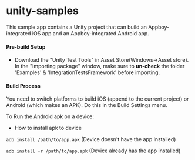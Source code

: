 unity-samples
=============

This sample app contains a Unity project that can build an Appboy-integrated iOS app and an Appboy-integrated Android app.

#### Pre-build Setup

* Download the "Unity Test Tools" in Asset Store(Windows->Asset store). In the "Importing package" window, make sure to __un-check__ the folder 'Examples' & 'IntegrationTestsFramework' before importing.

#### Build Process

You need to switch platforms to build iOS (append to the current project) or Android (which makes an APK).  Do this in the Build Settings menu.

To Run the Android apk on a device:

* How to install apk to device

`adb install /path/to/app.apk` (Device doesn't have the app installed)     

`adb install -r /path/to/app.apk` (Device already has the app installed)
